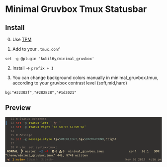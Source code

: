 # Minimal Gruvbox Tmux Statusbar

## Install

0. Use [TPM](https://github.com/tmux-plugins/tpm)

1. Add to your `.tmux.conf`

```
set -g @plugin 'kubil6y/minimal_gruvbox'
```

2. Install -> `prefix + I`

3. You can change background colors manually in minimal_gruvbox.tmux, according to your gruvbox contrast level (soft,mid,hard)

```
bg:"#32302f","#282828","#1d2021"
```

## Preview

![preview](preview.png)
